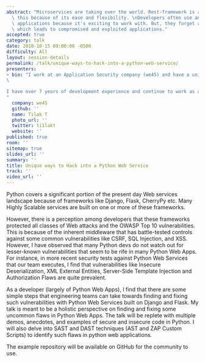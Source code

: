 ```yaml
---
abstract: "Microservices are taking over the world. Rest-framework is accelerating\
  \ this because of its ease and flexibility. \nDevelopers often use and develop REST-based\
  \ applications because it's exciting to work with. But, they forget about security\
  \ which leads to compromised and exploited applications."
accepted: true
category: talk
date: 2018-10-15 09:00:00 -0500
difficulty: All
layout: session-details
permalink: /talk/unique-ways-to-hack-into-a-python-web-service/
presenters:
- bio: "I work at an Application Security company (we45) and have a unique perspective of developing secure and deliberately insecure apps in Python and NodeJS. I have contributed to the development of several applications that have been used for Capture the Flag Contests inside and outside the organization. In addition, I have extensive experience with integrating scanners, SAST and DAST toolsets into our Application Vulnerability Correlation and Aggregation product. 
\
    
I have over 7 years of development experience and continue to work as a full-stack developer.
"
  company: we45
  github: ''
  name: Tilak T
  photo_url: ''
  twitter: ti1lakt
  website: ''
published: true
room: ''
sitemap: true
slides_url: ''
summary: ''
title: Unique ways to Hack into a Python Web Service
track: ''
video_url: ''
---
```


Python covers a significant portion of the present day Web services landscape because of frameworks like Django, Flask, CherryPy etc. Many Highly Scalable services are built on one or more of these frameworks. 

However, there is a perception among developers that these frameworks protected all classes of Web attacks and the OWASP Top 10 vulnerabilities. This is because of the inherent middleware that has battle-tested controls against some common vulnerabilities like CSRF, SQL Injection, and XSS. However, I have observed that many Python devs do not watch out for lesser-known vulnerabilities that seem to be rife in many Python Web Apps. For instance, in more recent security tests against Python Web Services that our team executes, I find that vulnerabilities like Insecure Deserialization, XML External Entities, Server-Side Template Injection and Authorization Flaws are quite prevalent. 

As a developer (largely of Python Web Apps), I find that there are some simple steps that engineering teams can take towards finding and fixing such vulnerabilities with Python Web Services built on Django and Flask. My talk is meant to be a holistic perspective on finding and fixing some uncommon flaws in Python Web Apps. The talk will be replete with multiple demos, anecdotes, and examples of secure and insecure code in Python. I will also delve into SAST and DAST techniques (AST and ZAP Custom Scripts) to identify such flaws in python web applications.

The example repository will be available on GitHub for the community to use.
